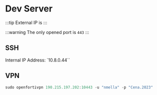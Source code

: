 # Dev Server

:::tip
External IP is
:::

:::warning
The only opened port is `443`
:::

## SSH 

Internal IP Address: `10.8.0.44``


## VPN

```jsx
sudo openfortivpn 190.215.197.202:10443 -u "nmella" -p "Cena.2023"
```